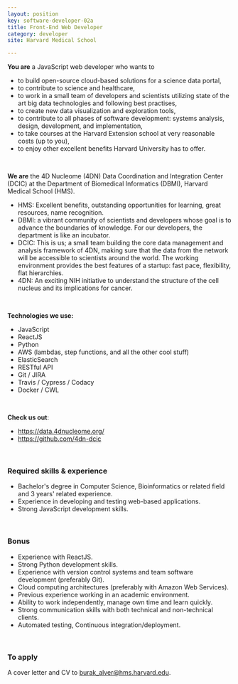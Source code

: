 ```yaml
---
layout: position
key: software-developer-02a
title: Front-End Web Developer
category: developer
site: Harvard Medical School

---
```


**You are** a JavaScript web developer who wants to

- to build open-source cloud-based solutions for a science data portal,
- to contribute to science and healthcare,
- to work in a small team of developers and scientists utilizing state of the art big data technologies and following best practises, 
- to create new data visualization and exploration tools,
- to contribute to all phases of software development: systems analysis, design, development, and implementation,
- to take courses at the Harvard Extension school at very reasonable costs (up to you),
- to enjoy other excellent benefits Harvard University has to offer.

<br class="no-print" />

**We are** the 4D Nucleome (4DN) Data Coordination and Integration Center (DCIC) at the Department of Biomedical Informatics (DBMI), Harvard Medical School (HMS).

- HMS: Excellent benefits, outstanding opportunities for learning, great resources, name recognition.
- DBMI: a vibrant community of scientists and developers whose goal is to advance the boundaries of knowledge. For our developers, the department is like an incubator.
- DCIC: This is us; a small team building the core data management and analysis framework of 4DN, making sure that the data from the network will be accessible to scientists around the world. The working environment provides the best features of a startup: fast pace, flexibility, flat hierarchies.
- 4DN: An exciting NIH initiative to understand the structure of the cell nucleus and its implications for cancer.

<br class="no-print" />

**Technologies we use:**

- JavaScript
- ReactJS
- Python
- AWS (lambdas, step functions, and all the other cool stuff)
- ElasticSearch
- RESTful API
- Git / JIRA
- Travis / Cypress / Codacy
- Docker / CWL

<br class="no-print" />

**Check us out**:

- <https://data.4dnucleome.org/>
- <https://github.com/4dn-dcic>

<br class="no-print" />

### Required skills & experience

- Bachelor's degree in Computer Science, Bioinformatics or related field and 3 years' related experience.
- Experience in developing and testing web-based applications.
- Strong JavaScript development skills.

<br class="no-print" />

### Bonus

- Experience with ReactJS.
- Strong Python development skills.
- Experience with version control systems and team software development (preferably Git).
- Cloud computing architectures (preferably with Amazon Web Services).
- Previous experience working in an academic environment.
- Ability to work independently, manage own time and learn quickly.
- Strong communication skills with both technical and non-technical clients.
- Automated testing, Continuous integration/deployment.

<br class="no-print" />

### To apply
A cover letter and CV to [burak_alver@hms.harvard.edu](mailto:burak_alver@hms.harvard.edu).
